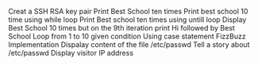 Creat a SSH RSA key pair
Print Best School ten times
Print best school 10 time using while loop
Print Best school ten times using untill loop
Display Best School 10 times but on the 9th iteration print Hi followed by Best School
Loop from 1 to 10 given condition
Using case statement
FizzBuzz Implementation
Dispalay content of the file /etc/passwd
Tell a story about /etc/passwd
Display visitor IP address
